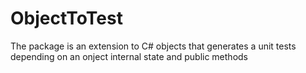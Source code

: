 # ObjectToTest
The package is an extension to C# objects that generates a unit tests depending on an onject internal state and public methods
